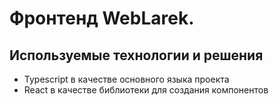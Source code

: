 # Фронтенд WebLarek.

## Используемые технологии и решения

- Typescript в качестве основного языка проекта
- React в качестве библиотеки для создания компонентов